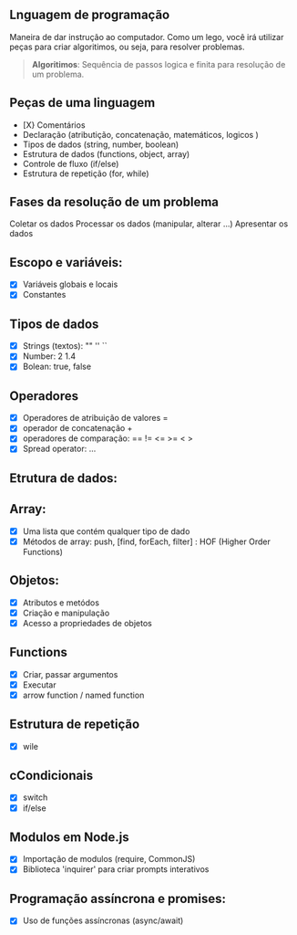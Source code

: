 ## Lnguagem de programação

Maneira de dar instrução ao computador.
Como um lego, você irá utilizar peças para criar algoritimos, ou seja, para resolver problemas.

>    **Algoritimos**: Sequência   de passos logica e finita para resolução de um problema.

## Peças de uma linguagem

- [X} Comentários
- Declaração (atributição, concatenação, matemáticos, logicos )
- Tipos de dados (string, number, boolean)
- Estrutura de dados (functions, object, array)
- Controle de fluxo (if/else)
- Estrutura de repetição (for, while)


## Fases da resolução de um problema

Coletar os dados
Processar os dados (manipular, alterar ...)
Apresentar os dados

## Escopo e variáveis:

- [X] Variáveis globais e locais
- [X] Constantes

## Tipos de dados 

- [X] Strings (textos): "" '' ``
- [X] Number: 2 1.4
- [X] Bolean: true, false

## Operadores

- [X] Operadores de atribuição de valores = 
- [X] operador de concatenação +
- [X] operadores de comparação:  == != <= >= < >
- [X] Spread operator: ...

## Etrutura de dados:

## Array:

- [X] Uma lista que contém qualquer tipo de dado
- [X] Métodos de array: push, [find, forEach, filter] : HOF (Higher Order Functions)

## Objetos:

- [X] Atributos e metódos 
- [X] Criação e manipulação
- [x] Acesso a propriedades de objetos

## Functions

- [X] Criar, passar argumentos
- [X] Executar
- [x] arrow function / named function

## Estrutura de repetição

- [X] wile

## cCondicionais

- [X] switch
- [X] if/else

## Modulos em Node.js

- [X] Importação de modulos (require, CommonJS)
- [X] Biblioteca 'inquirer' para criar prompts interativos

## Programação assíncrona e promises:

- [X] Uso de funções assíncronas (async/await)
